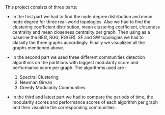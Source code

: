 This project consists of three parts:

- In the first part we had to find the node degree distribution and mean node degree for three real-world topologies. Also we had to find the clustering coefficient distribution, mean clustering coefficient, closeness centrality and mean closeness centrality per graph. Then using as a baseline the REG, RGG, RG(ER), SF and SW topologies we had to classify the three graphs accordingly. Finally we visualized all the graphs mentioned above.

- In the second part we used three different communities detection algorithms on the partitions with biggest modularity score and performance score per graph. The algorithms used are :

  1. Spectral Clustering
  2. Newman Girvan
  3. Greedy Modularity Communities

- In the third and latest part we had to compare the periods of time, the modularity scores and performance scores of each algorithm per graph and then visualize the corresponding communities. 
